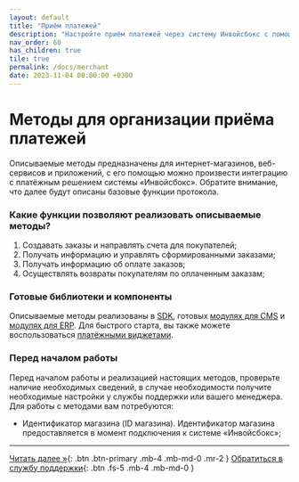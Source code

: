 ```yaml
---
layout: default
title: "Приём платежей"
description: "Настройте приём платежей через систему Инвойсбокс с помощью API, SDK или готовых модулей для CMS, CRM, ERP и иных систем"
nav_order: 60
has_children: true
tile: true
permalink: /docs/merchant
date: 2023-11-04 00:00:00 +0300
---
```


# Методы для организации приёма платежей

Описываемые методы предназначены для интернет-магазинов, веб-сервисов и приложений, с его помощью можно произвести
интеграцию с платёжным решением системы «Инвойсбокс». Обратите внимание, что далее будут описаны базовые
функции протокола.

### Какие функции позволяют реализовать описываемые методы?

1. Создавать заказы и направлять счета для покупателей;
2. Получать информацию и управлять сформированными заказами;
3. Получать информацию об оплате заказов;
4. Осуществлять возвраты покупателям по оплаченным заказам;

### Готовые библиотеки и компоненты

Описываемые методы реализованы в [SDK](/docs/merchant/sdk), готовых [модулях для CMS](/docs/merchant/cms) и
[модулях для ERP](/docs/merchant/erp). Для быстрого старта, вы также можете воспользоваться
[платёжными виджетами](/docs/merchant/widget).


### Перед началом работы

Перед началом работы и реализацией настоящих методов, проверьте наличие необходимых сведений, в случае
необходимости получите необходимые настройки у службы поддержки или вашего менеджера. Для работы с методами вам потребуются:

- Идентификатор магазина (ID магазина). Идентификатор магазина предоставляется в момент подключения к системе «Инвойсбокс»;

---

[Читать далее &raquo;](/docs/merchant/schema/){: .btn .btn-primary .mb-4 .mb-md-0 .mr-2 } [Обратиться в службу поддержки](https://www.invoicebox.ru/ru/contacts/feedback.html){: .btn .fs-5 .mb-4 .mb-md-0 }
